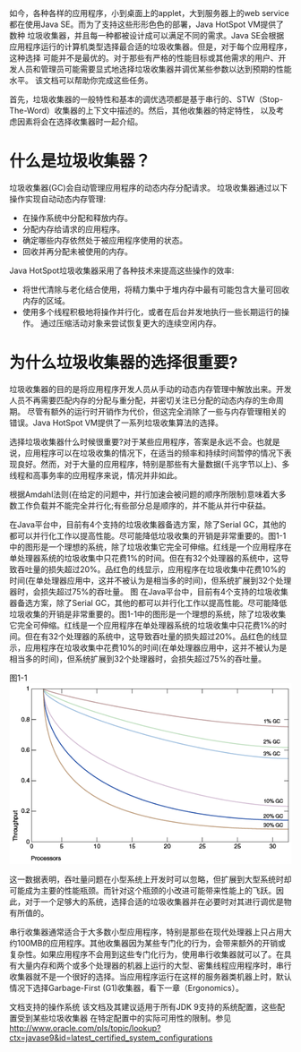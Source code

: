 如今，各种各样的应用程序，小到桌面上的applet，大到服务器上的web service都在使用Java SE。而为了支持这些形形色色的部署，Java HotSpot VM提供了数种
垃圾收集器，并且每一种都被设计成可以满足不同的需求。Java SE会根据应用程序运行的计算机类型选择最合适的垃圾收集器。但是，对于每个应用程序，这种选择
可能并不是最优的。对于那些有严格的性能目标或其他需求的用户、开发人员和管理员可能需要显式地选择垃圾收集器并调优某些参数以达到预期的性能水平。
该文档可以帮助你完成这些任务。

首先，垃圾收集器的一般特性和基本的调优选项都是基于串行的、STW（Stop-The-Word）收集器的上下文中描述的。然后，其他收集器的特定特性，
以及考虑因素将会在选择收集器时一起介绍。

什么是垃圾收集器？
=

垃圾收集器(GC)会自动管理应用程序的动态内存分配请求。
垃圾收集器通过以下操作实现自动动态内存管理:
* 在操作系统中分配和释放内存。
* 分配内存给请求的应用程序。
* 确定哪些内存依然处于被应用程序使用的状态。
* 回收并再分配未被使用的内存。

Java HotSpot垃圾收集器采用了各种技术来提高这些操作的效率:
* 将世代清除与老化结合使用，将精力集中于堆内存中最有可能包含大量可回收内存的区域。
* 使用多个线程积极地将操作并行化，或者在后台并发地执行一些长期运行的操作。
通过压缩活动对象来尝试恢复更大的连续空闲内存。

为什么垃圾收集器的选择很重要?
=

垃圾收集器的目的是将应用程序开发人员从手动的动态内存管理中解放出来。开发人员不再需要匹配内存的分配与重分配，并密切关注已分配的动态内存的生命周期。
尽管有额外的运行时开销作为代价，但这完全消除了一些与内存管理相关的错误。Java HotSpot VM提供了一系列垃圾收集算法的选择。

选择垃圾收集器什么时候很重要?对于某些应用程序，答案是永远不会。也就是说，应用程序可以在垃圾收集的情况下，在适当的频率和持续时间暂停的情况下表现良好。然而，对于大量的应用程序，特别是那些有大量数据(千兆字节以上)、多线程和高事务率的应用程序来说，情况并非如此。

根据Amdahl法则(在给定的问题中，并行加速会被问题的顺序所限制)意味着大多数工作负载并不能完全并行化;有些部分总是顺序的，并不能从并行中获益。

在Java平台中，目前有4个支持的垃圾收集器备选方案，除了Serial GC，其他的都可以并行化工作以提高性能。尽可能降低垃圾收集的开销是非常重要的。图1-1中的图形是一个理想的系统，除了垃圾收集它完全可伸缩。红线是一个应用程序在单处理器系统的垃圾收集中只花费1%的时间。但在有32个处理器的系统中，这导致吞吐量的损失超过20%。品红色的线显示，应用程序在垃圾收集中花费10%的时间(在单处理器应用中，这并不被认为是相当多的时间)，但系统扩展到32个处理器时，会损失超过75%的吞吐量。
图
在Java平台中，目前有4个支持的垃圾收集器备选方案，除了Serial GC，其他的都可以并行化工作以提高性能。尽可能降低垃圾收集的开销是非常重要的。图1-1中的图形是一个理想的系统，除了垃圾收集它完全可伸缩。红线是一个应用程序在单处理器系统的垃圾收集中只花费1%的时间。但在有32个处理器的系统中，这导致吞吐量的损失超过20%。品红色的线显示，应用程序在垃圾收集中花费10%的时间(在单处理器应用中，这并不被认为是相当多的时间)，但系统扩展到32个处理器时，会损失超过75%的吞吐量。

图1-1
![Figure 1-1](https://github.com/Distagon50/Garbage-Collection-Tuning-Guide/blob/master/Images/jsgct_dt_005_gph_pc_vs_tp.png)

这一数据表明，吞吐量问题在小型系统上开发时可以忽略，但扩展到大型系统时却可能成为主要的性能瓶颈。而针对这个瓶颈的小改进可能带来性能上的飞跃。因此，对于一个足够大的系统，选择合适的垃圾收集器并在必要时对其进行调优是物有所值的。

串行收集器通常适合于大多数小型应用程序，特别是那些在现代处理器上只占用大约100MB的应用程序。其他收集器因为某些专门化的行为，会带来额外的开销或复杂性。如果应用程序不会用到这些专门化行为，使用串行收集器就可以了。在具有大量内存和两个或多个处理器的机器上运行的大型、密集线程应用程序时，串行收集器就不是一个很好的选择。当应用程序运行在这样的服务器类机器上时，默认情况下选择Garbage-First (G1)收集器，看下一章（Ergonomics）。

文档支持的操作系统
该文档及其建议适用于所有JDK 9支持的系统配置，这些配置受到某些垃圾收集器
在特定配置中的实际可用性的限制。参见
http://www.oracle.com/pls/topic/lookup?ctx=javase9&id=latest_certified_system_configurations



